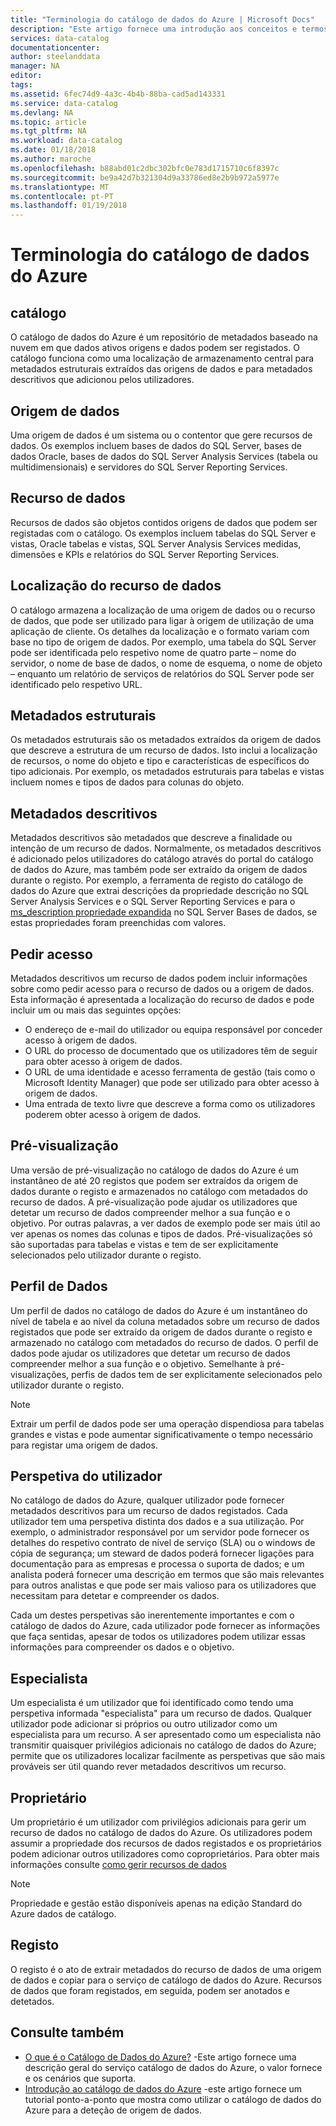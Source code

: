 ```yaml
---
title: "Terminologia do catálogo de dados do Azure | Microsoft Docs"
description: "Este artigo fornece uma introdução aos conceitos e termos utilizados na documentação do catálogo de dados do Azure."
services: data-catalog
documentationcenter: 
author: steelanddata
manager: NA
editor: 
tags: 
ms.assetid: 6fec74d9-4a3c-4b4b-88ba-cad5ad143331
ms.service: data-catalog
ms.devlang: NA
ms.topic: article
ms.tgt_pltfrm: NA
ms.workload: data-catalog
ms.date: 01/18/2018
ms.author: maroche
ms.openlocfilehash: b88abd01c2dbc302bfc0e783d1715710c6f8397c
ms.sourcegitcommit: be9a42d7b321304d9a33786ed8e2b9b972a5977e
ms.translationtype: MT
ms.contentlocale: pt-PT
ms.lasthandoff: 01/19/2018
---
```

# <a name="azure-data-catalog-terminology"></a>Terminologia do catálogo de dados do Azure
## <a name="catalog"></a>catálogo
O catálogo de dados do Azure é um repositório de metadados baseado na nuvem em que dados ativos origens e dados podem ser registados. O catálogo funciona como uma localização de armazenamento central para metadados estruturais extraídos das origens de dados e para metadados descritivos que adicionou pelos utilizadores.

## <a name="data-source"></a>Origem de dados
Uma origem de dados é um sistema ou o contentor que gere recursos de dados. Os exemplos incluem bases de dados do SQL Server, bases de dados Oracle, bases de dados do SQL Server Analysis Services (tabela ou multidimensionais) e servidores do SQL Server Reporting Services.

## <a name="data-asset"></a>Recurso de dados
Recursos de dados são objetos contidos origens de dados que podem ser registadas com o catálogo. Os exemplos incluem tabelas do SQL Server e vistas, Oracle tabelas e vistas, SQL Server Analysis Services medidas, dimensões e KPIs e relatórios do SQL Server Reporting Services.

## <a name="data-asset-location"></a>Localização do recurso de dados
O catálogo armazena a localização de uma origem de dados ou o recurso de dados, que pode ser utilizado para ligar à origem de utilização de uma aplicação de cliente. Os detalhes da localização e o formato variam com base no tipo de origem de dados. Por exemplo, uma tabela do SQL Server pode ser identificada pelo respetivo nome de quatro parte – nome do servidor, o nome de base de dados, o nome de esquema, o nome de objeto – enquanto um relatório de serviços de relatórios do SQL Server pode ser identificado pelo respetivo URL.

## <a name="structural-metadata"></a>Metadados estruturais
Os metadados estruturais são os metadados extraídos da origem de dados que descreve a estrutura de um recurso de dados. Isto inclui a localização de recursos, o nome do objeto e tipo e características de específicos do tipo adicionais. Por exemplo, os metadados estruturais para tabelas e vistas incluem nomes e tipos de dados para colunas do objeto.

## <a name="descriptive-metadata"></a>Metadados descritivos
Metadados descritivos são metadados que descreve a finalidade ou intenção de um recurso de dados. Normalmente, os metadados descritivos é adicionado pelos utilizadores do catálogo através do portal do catálogo de dados do Azure, mas também pode ser extraído da origem de dados durante o registo. Por exemplo, a ferramenta de registo do catálogo de dados do Azure que extrai descrições da propriedade descrição no SQL Server Analysis Services e o SQL Server Reporting Services e para o [ms_description propriedade expandida](https://technet.microsoft.com/library/ms190243.aspx) no SQL Server Bases de dados, se estas propriedades foram preenchidas com valores.

## <a name="request-access"></a>Pedir acesso
Metadados descritivos um recurso de dados podem incluir informações sobre como pedir acesso para o recurso de dados ou a origem de dados. Esta informação é apresentada a localização do recurso de dados e pode incluir um ou mais das seguintes opções:

* O endereço de e-mail do utilizador ou equipa responsável por conceder acesso à origem de dados.
* O URL do processo de documentado que os utilizadores têm de seguir para obter acesso à origem de dados.
* O URL de uma identidade e acesso ferramenta de gestão (tais como o Microsoft Identity Manager) que pode ser utilizado para obter acesso à origem de dados.
* Uma entrada de texto livre que descreve a forma como os utilizadores poderem obter acesso à origem de dados.

## <a name="preview"></a>Pré-visualização
Uma versão de pré-visualização no catálogo de dados do Azure é um instantâneo de até 20 registos que podem ser extraídos da origem de dados durante o registo e armazenados no catálogo com metadados do recurso de dados. A pré-visualização pode ajudar os utilizadores que detetar um recurso de dados compreender melhor a sua função e o objetivo. Por outras palavras, a ver dados de exemplo pode ser mais útil ao ver apenas os nomes das colunas e tipos de dados.
Pré-visualizações só são suportadas para tabelas e vistas e tem de ser explicitamente selecionados pelo utilizador durante o registo.

## <a name="data-profile"></a>Perfil de Dados
Um perfil de dados no catálogo de dados do Azure é um instantâneo do nível de tabela e ao nível da coluna metadados sobre um recurso de dados registados que pode ser extraído da origem de dados durante o registo e armazenado no catálogo com metadados do recurso de dados. O perfil de dados pode ajudar os utilizadores que detetar um recurso de dados compreender melhor a sua função e o objetivo. Semelhante à pré-visualizações, perfis de dados tem de ser explicitamente selecionados pelo utilizador durante o registo.

> [!NOTE]
> Extrair um perfil de dados pode ser uma operação dispendiosa para tabelas grandes e vistas e pode aumentar significativamente o tempo necessário para registar uma origem de dados.
>
>

## <a name="user-perspective"></a>Perspetiva do utilizador
No catálogo de dados do Azure, qualquer utilizador pode fornecer metadados descritivos para um recurso de dados registados. Cada utilizador tem uma perspetiva distinta dos dados e a sua utilização. Por exemplo, o administrador responsável por um servidor pode fornecer os detalhes do respetivo contrato de nível de serviço (SLA) ou o windows de cópia de segurança; um steward de dados poderá fornecer ligações para documentação para as empresas e processa o suporta de dados; e um analista poderá fornecer uma descrição em termos que são mais relevantes para outros analistas e que pode ser mais valioso para os utilizadores que necessitam para detetar e compreender os dados.

Cada um destes perspetivas são inerentemente importantes e com o catálogo de dados do Azure, cada utilizador pode fornecer as informações que faça sentidas, apesar de todos os utilizadores podem utilizar essas informações para compreender os dados e o objetivo.

## <a name="expert"></a>Especialista
Um especialista é um utilizador que foi identificado como tendo uma perspetiva informada "especialista" para um recurso de dados. Qualquer utilizador pode adicionar si próprios ou outro utilizador como um especialista para um recurso. A ser apresentado como um especialista não transmitir quaisquer privilégios adicionais no catálogo de dados do Azure; permite que os utilizadores localizar facilmente as perspetivas que são mais prováveis ser útil quando rever metadados descritivos um recurso.

## <a name="owner"></a>Proprietário
Um proprietário é um utilizador com privilégios adicionais para gerir um recurso de dados no catálogo de dados do Azure. Os utilizadores podem assumir a propriedade dos recursos de dados registados e os proprietários podem adicionar outros utilizadores como coproprietários. Para obter mais informações consulte [como gerir recursos de dados](data-catalog-how-to-manage.md)  

> [!NOTE]
> Propriedade e gestão estão disponíveis apenas na edição Standard do Azure dados de catálogo.
>
>

## <a name="registration"></a>Registo
O registo é o ato de extrair metadados do recurso de dados de uma origem de dados e copiar para o serviço de catálogo de dados do Azure. Recursos de dados que foram registados, em seguida, podem ser anotados e detetados.

## <a name="see-also"></a>Consulte também
* [O que é o Catálogo de Dados do Azure?](data-catalog-what-is-data-catalog.md) -Este artigo fornece uma descrição geral do serviço catálogo de dados do Azure, o valor fornece e os cenários que suporta.
* [Introdução ao catálogo de dados do Azure](data-catalog-get-started.md) -este artigo fornece um tutorial ponto-a-ponto que mostra como utilizar o catálogo de dados do Azure para a deteção de origem de dados.  
